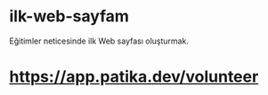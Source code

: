 # ilk-web-sayfam
Eğitimler neticesinde ilk Web sayfası oluşturmak.
# https://app.patika.dev/volunteer
